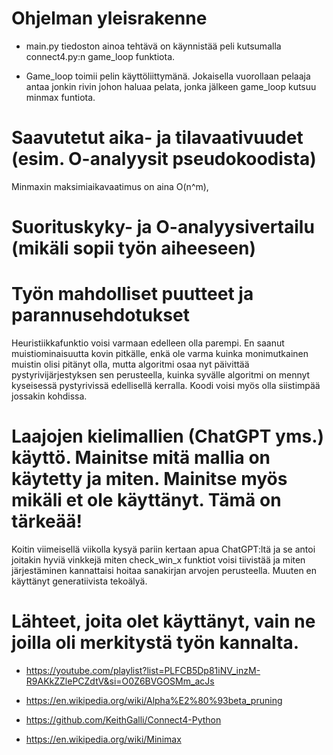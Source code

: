 
# Ohjelman yleisrakenne

- main.py tiedoston ainoa tehtävä on käynnistää peli kutsumalla connect4.py:n game_loop funktiota.

- Game_loop toimii pelin käyttöliittymänä. Jokaisella vuorollaan pelaaja antaa jonkin rivin johon haluaa pelata, jonka jälkeen game_loop kutsuu minmax funtiota.

# Saavutetut aika- ja tilavaativuudet (esim. O-analyysit pseudokoodista)

Minmaxin maksimiaikavaatimus on aina O(n^m), 

# Suorituskyky- ja O-analyysivertailu (mikäli sopii työn aiheeseen)


# Työn mahdolliset puutteet ja parannusehdotukset

Heuristiikkafunktio voisi varmaan edelleen olla parempi. En saanut muistiominaisuutta kovin pitkälle, enkä ole varma kuinka monimutkainen muistin olisi pitänyt olla, mutta algoritmi osaa nyt päivittää pystyrivijärjestyksen sen perusteella, kuinka syvälle algoritmi on mennyt kyseisessä pystyrivissä edellisellä kerralla. Koodi voisi myös olla siistimpää jossakin kohdissa.


# Laajojen kielimallien (ChatGPT yms.) käyttö. Mainitse mitä mallia on käytetty ja miten. Mainitse myös mikäli et ole käyttänyt. Tämä on tärkeää!

Koitin viimeisellä viikolla kysyä pariin kertaan apua ChatGPT:ltä ja se antoi joitakin hyviä vinkkejä miten check_win_x funktiot voisi tiivistää ja miten järjestäminen kannattaisi hoitaa sanakirjan arvojen perusteella. Muuten en käyttänyt generatiivista tekoälyä.

# Lähteet, joita olet käyttänyt, vain ne joilla oli merkitystä työn kannalta.

- https://youtube.com/playlist?list=PLFCB5Dp81iNV_inzM-R9AKkZZlePCZdtV&si=O0Z6BVGOSMm_acJs

- https://en.wikipedia.org/wiki/Alpha%E2%80%93beta_pruning

- https://github.com/KeithGalli/Connect4-Python

- https://en.wikipedia.org/wiki/Minimax